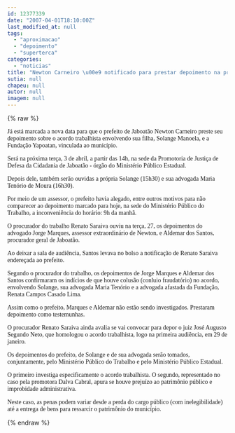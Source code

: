 ```yaml
---
id: 12377339
date: "2007-04-01T18:10:00Z"
last_modified_at: null
tags:
  - "aproximacao"
  - "depoimento"
  - "superterca"
categories:
  - "noticias"
title: "Newton Carneiro \u00e9 notificado para prestar depoimento na pr\u00f3xima ter\u00e7a, \u00e0 tarde"
sutia: null
chapeu: null
autor: null
imagem: null
---
```

{% raw %}
<p><P><FONT face=Verdana>Já está marcada a nova data para que o prefeito de Jaboatão Newton Carneiro preste seu depoimento sobre o acordo trabalhista envolvendo sua filha, Solange Manoela, e a Fundação Yapoatan, vinculada ao município.</FONT></P></p>
<p><P><FONT face=Verdana>Será na próxima terça, 3 de abril, a partir das 14h, na sede da Promotoria de Justiça de Defesa da Cidadania de Jaboatão - órgão do Ministério Público Estadual.</FONT></P></p>
<p><P><FONT face=Verdana>Depois dele, também serão ouvidas a própria Solange (15h30) e sua advogada Maria Tenório de Moura (16h30).</FONT></P></p>
<p><P><FONT face=Verdana>Por meio de um assessor, o prefeito havia alegado, entre outros motivos para não comparecer ao depoimento marcado para hoje, na sede do Ministério Público do Trabalho, a inconveniência do horário: 9h da manhã.</FONT></P></p>
<p><P><FONT face=Verdana>O procurador do trabalho Renato Saraiva ouviu na terça, 27, os depoimentos do advogado Jorge Marques, assessor extraordinário de Newton, e Aldemar dos Santos, procurador geral de Jaboatão.</FONT></P></p>
<p><P><FONT face=Verdana>Ao deixar a sala de audiência, Santos levava no bolso a notificação de Renato Saraiva endereçada ao prefeito.</FONT></P></p>
<p><P><FONT face=Verdana>Segundo o procurador do trabalho, os depoimentos de Jorge Marques e Aldemar dos Santos confirmaram os indícios de que houve colusão (conluio fraudatório) no acordo, envolvendo Solange, sua advogada Maria Tenório e a advogada afastada da Fundação, Renata Campos Casado Lima.</FONT></P></p>
<p><P><FONT face=Verdana>Assim como o prefeito, Marques e Aldemar não estão sendo investigados. Prestaram depoimento como testemunhas.</FONT></P></p>
<p><P><FONT face=Verdana>O procurador Renato Saraiva ainda avalia se vai convocar para depor o juiz José Augusto Segundo Neto, que homologou o acordo trabalhista, logo na primeira audiência, em 29 de janeiro.</FONT></P></p>
<p><P><FONT face=Verdana>Os depoimentos do prefeito, de Solange e de sua advogada serão tomados, conjuntamente, pelo Ministério Público do Trabalho e pelo Ministério Público Estadual.</FONT></P></p>
<p><P><FONT face=Verdana>O primeiro investiga especificamente o acordo trabalhista. O segundo, representado no caso pela promotora Dalva Cabral, apura se houve prejuízo ao patrimônio público e improbidade administrativa.</FONT></P></p>
<p><P><FONT face=Verdana>Neste caso, as penas podem variar desde a perda do cargo público (com inelegibilidade) até a entrega de bens para ressarcir o patrimônio do município.</FONT></P> </p>
{% endraw %}